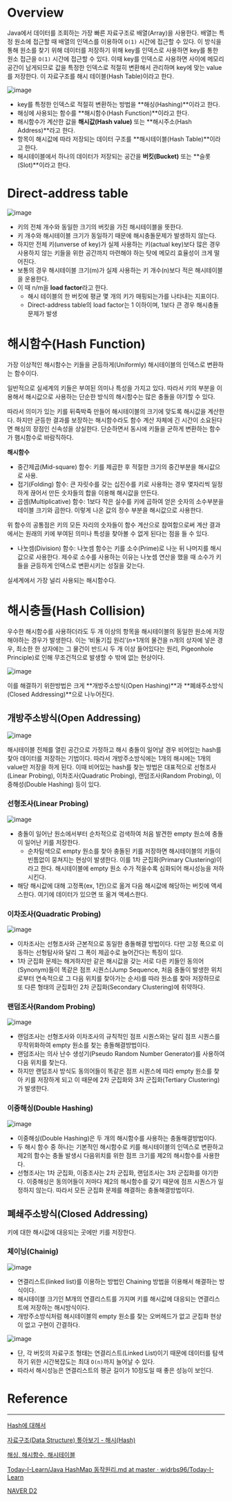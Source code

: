 # Overview

Java에서 데이터를 조회하는 가장 빠른 자료구조로 배열(Array)을 사용한다. 배열는 특정 원소에 접근할 때 배열의 인덱스를 이용하여 `O(1)` 시간에 접근할 수 있다. 이 방식을 통해 원소를 찾기 위해 데이터를 저장하기 위해 key를 인덱스로 사용하면 key를 통한 원소 접근을 `O(1)` 시간에 접근할 수 있다.  이때 key를 인덱스로 사용하면 사이에 메모리 공간이 남게되므로 값을 특정한 인덱스로 적절히 변환해서 관리하며 key에 맞는 value를 저장한다. 이 자료구조를 해시 테이블(Hash Table)이라고 한다.

![image](https://user-images.githubusercontent.com/66561524/208306258-05a1974c-eaee-4d68-ab0b-70309bbff50e.png)

- key를 특정한 인덱스로 적절히 변환하는 방법을 **해싱(Hashing)**이라고 한다.
- 해싱에 사용되는 함수를 **해시함수(Hash Function)**이라고 한다.
- 해시함수가 계산한 값을 **해시값(Hash value)** 또는 **해시주소(Hash Address)**라고 한다.
- 항목이 해시값에 따라 저장되는 데이터 구조를 **해시테이블(Hash Table)**이라고 한다.
- 해시테이블에서 하나의 데이터가 저장되는 공간을 **버킷(Bucket)** 또는 **슬롯(Slot)**이라고 한다.

# Direct-address table

![image](https://user-images.githubusercontent.com/66561524/208306270-c7d036c3-6231-4dc6-89cb-f406f98f1fa3.png)

- 키의 전체 개수와 동일한 크기의 버킷을 가진 해시테이블을 뜻한다.
- 키 개수와 해시테이블 크기가 동일하기 때문에 해시충돌문제가 발생하지 않는다.
- 하지만 전체 키(unverse of key)가 실제 사용하는 키(actual key)보다 많은 경우 사용하지 않는 키들을 위한 공간까지 마련해야 하는 탓에 메모리 효율성이 크게 떨어진다.
- 보통의 경우 해시테이블 크기(m)가 실제 사용하는 키 개수(n)보다 적은 해시테이블을 운용한다.
- 이 때 n/m을 **load factor**라고 한다.
    - 해시 테이블의 한 버킷에 평균 몇 개의 키가 매핑되는가를 나타내는 지표이다.
    - Direct-address table의 load factor는 1 이하이며, 1보다 큰 경우 해시충돌 문제가 발생

# 해시함수(Hash Function)

가장 이상적인 해시함수는 키들을 균등하게(Uniformly) 해시테이블의 인덱스로 변환하는 함수이다.

일반적으로 실세계의 키들은 부여된 의미나 특성을 가지고 있다. 따라서 키의 부분을 이용해서 해시값으로 사용하는 단순한 방식의 해시함수는 많은 충돌을 야기할 수 있다.

따라서 의미가 있는 키를 뒤죽박죽 만들어 해시테이블의 크기에 맞도록 해시값을 계산한다. 하지만 균등한 결과를 보장하는 해시함수라도 함수 계산 자체에 긴 시간이 소요된다면 해싱의 장점인 신속성을 상실한다. 단순하면서 동시에 키들을 균하게 변환하는 함수가 햄시함수로 바람직하다.

**해시함수**

- 중간제곱(Mid-square) 함수: 키를 제곱한 후 적절한 크기의 중간부분을 해시값으로 사용.
- 접기(Folding) 함수: 큰 자릿수를 갖는 십진수를 키로 사용하는 경우 몇자리씩 일정하게 끊어서 만든 숫자들의 합을 이용해 해시값을 만든다.
- 곱셈(Multiplicative) 함수: 1보다 작은 실수를 키에 곱하여 얻은 숫자의 소수부분을 테이블 크기와 곱한다. 이렇게 나온 값의 정수 부분을 해시값으로 사용한다.

위 함수의 공통점은 키의 모든 자리의 숫자들이 함수 계산으로 참여함으로써 계산 결과에서는 원래의 키에 부여된 의미나 특성을 찾아볼 수 없게 된다는 점을 들 수 있다.

- 나눗셈(Division) 함수: 나눗셈 함수는 키를 소수(Prime)로 나눈 뒤 나머지를 해시값으로 사용한다. 제수로 소수를 사용하는 이유는 나눗셈 연산을 했을 때 소수가 키들을 균등하게 인덱스로 변환시키는 성질을 갖는다.

실세계에서 가장 널리 사용되는 해시함수다.

# 해시충돌(Hash Collision)

우수한 해시함수를 사용하더라도 두 개 이상의 항목을 해시테이블의 동일한 원소에 저장해야하는 경우가 발생한다. 이는 ‘비둘기집 원리’(*n*+1개의 물건을 n개의 상자에 넣은 경우, 최소한 한 상자에는 그 물건이 반드시 두 개 이상 들어있다는 원리, Pigeonhole Principle)로 인해 무조건적으로 발생할 수 밖에 없는 현상이다.

![image](https://user-images.githubusercontent.com/66561524/208306289-1f8b0728-7a44-46e9-869c-117a14f865fa.png)

이를 해결하기 위한방법은 크게 **개방주소방식(Open Hashing)**과 **폐쇄주소방식(Closed Addressing)**으로 나누어진다.

## 개방주소방식(Open Addressing)

![image](https://user-images.githubusercontent.com/66561524/208306303-f8ecfcdc-4c80-45ab-a8ee-deafcc967119.png)

해시테이블 전체를 열린 공간으로 가정하고 해시 충돌이 일어날 경우 비어있는 hash를 찾아 데이터를 저장하는 기법이다. 따라서 개방주소방식에는 1개의 해시에는 1개의 value만 저장을 하게 된다. 이때 비어있는 hash를 찾는 방법은 대표적으로 선형조사(Linear Probing), 이차조사(Quadratic Probing), 랜덤조사(Random Probing), 이중해성(Double Hashing) 등이 있다.

### 선형조사(Linear Probing)

![image](https://user-images.githubusercontent.com/66561524/208306310-551c3442-2c85-41b0-bd78-8ab8614da4c9.png)

- 충돌이 일어난 원소에서부터 순차적으로 검색하여 처음 발견한 empty 원소에 충돌이 일어난 키를 저장한다.
    - 순차탐색으로 empty 원소를 찾아 충돌된 키를 저장하면 해시테이블의 키들이 빈틈없이 뭉쳐지는 현상이 발생한다. 이를 1차 군집화(Primary Clustering)이라고 한다. 해시테이블에 empty 원소 수가 적을수록 심화되어 해시성능을 저하시킨다.
- 해당 해시값에 대해 고정폭(ex, 1칸)으로 옮겨 다음 해시값에 해당하는 버킷에 액세스한다. 여기에 데이터가 있으면 또 옮겨 액세스한다.

### 이차조사(Quadratic Probing)

![image](https://user-images.githubusercontent.com/66561524/208306321-6ee644d3-aa07-478a-bbad-9e2e53500748.png)

- 이차조사는 선형조사와 근본적으로 동일한 충돌해결 방법이다. 다만 고정 폭으로 이동하는 선형탐사와 달리 그 폭이 제곱수로 늘어간다는 특징이 있다.
- 1차 군집화 문제는 해겨하지만 같은 해시값을 갖는 서로 다른 키들인 동의어(Synonym)들이 똑같은 점프 시퀀스(Jump Sequence, 처음 충돌이 발생한 위치로부터 연속적으로 그 다음 위치를 찾아가는 순서)를 따라 원소를 찾아 저장하므로 또 다른 형태의 군집화인 2차 군집화(Secondary Clustering)에 취약하다.

### 랜덤조사(Random Probing)

![image](https://user-images.githubusercontent.com/66561524/208306329-082cb610-057f-4cb7-8c9c-46d6f35fd8a7.png)

- 랜덤조사는 선형조사와 이차조사의 규칙적인 점프 시퀀스와는 달리 점프 시퀀스를 무작위화하여 empty 원소를 찾는 충돌해결방법이다.
- 랜덤조사는 의사 난수 생성기(Pseudo Random Number Generator)를 사용하여 다음 위치를 찾는다.
- 하지만 랜덤조사 방식도 동의어들이 똑같은 점프 시퀀스에 따라 empty 원소를 찾아 키를 저장하게 되고 이 때문에 2차 군집화와 3차 군집화(Tertiary Clustering)가 발생한다.

### 이중해싱(Double Hashing)

![image](https://user-images.githubusercontent.com/66561524/208306339-722561b5-2c61-49a2-93ed-9d3d4be3a318.png)

- 이중해싱(Double Hashing)은 두 개의 해시함수를 사용하는 충돌해결방법이다.
- 두 해시 함수 중 하나는 기본적인 해시함수로 키를 해시테이블의 인덱스로 변환하고 제2의 함수는 충돌 발생시 다음위치를 위한 점프 크기를 제2의 해시함수를 사용한다.
- 선형조사는 1차 군집화, 이중조사는 2차 군집화, 랜덤조사는 3차 군집화를 야기한다. 이중해싱은 동의어들이 저마다 제2의 해시함수를 갖기 때문에 점프 시퀀스가 일정하지 않는다. 따라서 모든 군집화 문제를 해결하는 충돌해결방법이다.

## 폐쇄주소방식(Closed Addressing)

키에 대한 해시값에 대응되는 곳에만 키를 저장한다.

### 체이닝(Chainig)

![image](https://user-images.githubusercontent.com/66561524/208306354-f7b8b39f-ef16-48c4-9dbc-6e521713cc9b.png)

- 연결리스트(linked list)를 이용하는 방법인 Chaining 방법을 이용해서 해결하는 방식이다.
- 해시테이블 크기인 M개의 연결리스트를 가지며 키를 해시값에 대응되는 연결리스트에 저장하는 해시방식이다.
- 개방주소방식처럼 해시테이블의 empty 원소를 찾는 오버헤드가 없고 군집화 현상이 없고 구현이 간결하다.

![image](https://user-images.githubusercontent.com/66561524/208306364-1287b12f-cf39-439c-900a-94fb18e4c4ff.png)

- 단, 각 버킷의 자료구조 형태는 연결리스트(Linked List)이기 때문에 데이터를 탐색하기 위한 시간복잡도는 최대 `O(n)`까지 늘어날 수 있다.
- 따라서 해시성능은 연결리스트의 평균 길이가 10정도일 때 좋은 성능이 보인다.

# Reference

---

[Hash에 대해서](https://lee33398.tistory.com/33)

[자료구조(Data Structure) 톺아보기 - 해시(Hash)](https://ai-rtistic.com/2022/01/29/data-structure-hash/)

[해싱, 해시함수, 해시테이블](https://ratsgo.github.io/data%20structure&algorithm/2017/10/25/hash/)

[Today-I-Learn/Java HashMap 동작원리.md at master · wjdrbs96/Today-I-Learn](https://github.com/wjdrbs96/Today-I-Learn/blob/master/Java/Collection/Map/Java%20HashMap%20%EB%8F%99%EC%9E%91%EC%9B%90%EB%A6%AC.md)

[NAVER D2](https://d2.naver.com/helloworld/831311)
